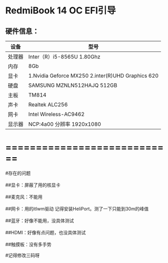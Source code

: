 RedmiBook 14  OC EFI引导
===============================

硬件信息：
------------

<table>
<thead>
<tr>
<th>设备</th>
<th>型号</th>
</tr>
</thead>
<tbody>
<tr>
<td>处理器</td>
<td>Inter（R）i5-8565U 1.80Ghz</td>
</tr>
<tr>
<td>内存</td>
<td>8Gb</td>
</tr>
<tr>
<td>显卡</td>
<td>1.Nvidia Geforce MX250 2.inter(R)UHD Graphics 620</td>
</tr>
<tr>
<td>硬盘</td>
<td>SAMSUNG MZNLN512HAJQ 512GB</td>
</tr>
<tr>
<td>主板</td>
<td>TM814</td>
</tr>
<tr>
<td>声卡</td>
<td>Realtek ALC256</td>
</tr>
<tr>
<td>网卡</td>
<td>Intel Wireless-AC9462</td>
</tr>
<tr>
<td>显示器</td>
<td>NCP:4a00 分辨率 1920x1080</td>
</tr>
</tbody>
</table>

============================
============================
#存在的问题<br>  
 ##显卡：屏蔽了用的核显卡<br>  
##麦克风：不能用<br>  
 ##网卡：用的itlwm驱动 记得安装HeliPort。测了一下只能到30m的峰值<br>  
 ##蓝牙：好像不能用，没具体测试<br>  
 ##HDMI：好像有点问题，也没具体测试<br>  
 ##触摸板：没有多手势<br>  

#记得修改三码呀

